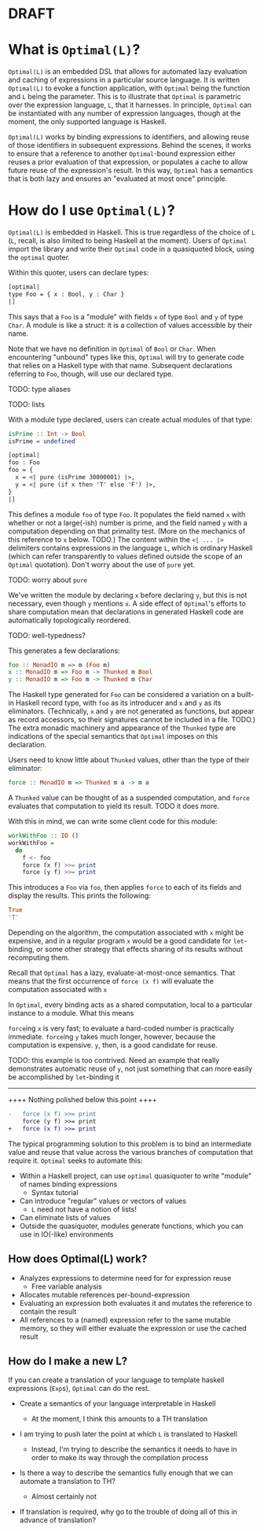 # DRAFT

# What is `Optimal(L)`?

`Optimal(L)` is an embedded DSL that allows for automated lazy evaluation and
caching of expressions in a particular source language. It is written
`Optimal(L)` to evoke a function application, with `Optimal` being the function
and `L` being the parameter. This is to illustrate that `Optimal` is parametric
over the expression language, `L`, that it harnesses. In principle, `Optimal`
can be instantiated with any number of expression languages, though at the
moment, the only supported language is Haskell.

`Optimal(L)` works by binding expressions to identifiers, and allowing reuse of
those identifiers in subsequent expressions. Behind the scenes, it works to
ensure that a reference to another `Optimal`-bound expression either reuses a
prior evaluation of that expression, or populates a cache to allow future reuse
of the expression's result. In this way, `Optimal` has a semantics that is both
lazy and ensures an "evaluated at most once" principle.


# How do I use `Optimal(L)`?

`Optimal(L)` is embedded in Haskell. This is true regardless of the choice of
`L` (`L`, recall, is also limited to being Haskell at the moment). Users of
`Optimal` import the library and write their `Optimal` code in a quasiquoted
block, using the `optimal` quoter.

Within this quoter, users can declare types:

```hs
[optimal|
type Foo = { x : Bool, y : Char }
|]
```

This says that a `Foo` is a "module" with fields `x` of type `Bool` and `y` of
type `Char`. A module is like a struct: it is a collection of values accessible
by their name.

Note that we have no definition in `Optimal` of `Bool` or `Char`. When
encountering "unbound" types like this, `Optimal` will try to generate code that
relies on a Haskell type with that name. Subsequent declarations referring to
`Foo`, though, will use our declared type.

TODO: type aliases

TODO: lists

With a module type declared, users can create actual modules of that type:

```hs
isPrime :: Int -> Bool
isPrime = undefined

[optimal|
foo : Foo
foo = {
  x = <| pure (isPrime 30000001) |>,
  y = <| pure (if x then 'T' else 'F') |>,
}
|]
```

This defines a module `foo` of type `Foo`. It populates the field named `x` with
whether or not a large(-ish) number is prime, and the field named `y` with a
computation depending on that primality test. (More on the mechanics of this
reference to `x` below. TODO.) The content within the `<| ... |>` delimiters
contains expressions in the language `L`, which is ordinary Haskell (which can
refer transparently to values defined outside the scope of an `Optimal`
quotation). Don't worry about the use of `pure` yet.

TODO: worry about `pure`

We've written the module by declaring `x` before declaring `y`, but this is not
necessary, even though `y` mentions `x`. A side effect of `Optimal`'s efforts to
share computation mean that declarations in generated Haskell code are
automatically topologically reordered.

TODO: well-typedness?

This generates a few declarations:
```hs
foo :: MonadIO m => m (Foo m)
x :: MonadIO m => Foo m -> Thunked m Bool
y :: MonadIO m => Foo m -> Thunked m Char
```

The Haskell type generated for `Foo` can be considered a variation on a built-in
Haskell record type, with `foo` as its introducer and `x` and `y` as its
eliminators. (Technically, `x` and `y` are not generated as functions, but
appear as record accessors, so their signatures cannot be included in a file.
TODO.) The extra monadic machinery and appearance of the `Thunked` type are
indications of the special semantics that `Optimal` imposes on this declaration.

Users need to know little about `Thunked` values, other than the type of their
eliminator:
```hs
force :: MonadIO m => Thunked m a -> m a
```

A `Thunked` value can be thought of as a suspended computation, and `force`
evaluates that computation to yield its result. TODO it does more.

With this in mind, we can write some client code for this module:
```hs
workWithFoo :: IO ()
workWithFoo =
  do
    f <- foo
    force (x f) >>= print
    force (y f) >>= print
```

This introduces a `Foo` via `foo`, then applies `force` to each of its fields
and display the results. This prints the following:
```hs
True
'T'
```



Depending on the algorithm, the computation associated with `x` might be
expensive, and in a regular program `x` would be a good candidate for
`let`-binding, or some other strategy that effects sharing of its results
without recomputing them. 

Recall that `Optimal` has a lazy, evaluate-at-most-once semantics. That means
that the first occurrence of `force (x f)` will evaluate the computation
associated with `x`

In `Optimal`, every binding acts as a shared computation, local to a particular
instance to a module. What this means 

`force`ing `x` is very fast; to evaluate a hard-coded number is practically
immediate. `force`ing `y` takes much longer, however, because the computation is
expensive. `y`, then, is a good candidate for reuse. 



TODO: this example is too contrived. Need an example that really demonstrates
automatic reuse of `y`, not just something that can more easily be accomplished
by `let`-binding it

---

++++ Nothing polished below this point ++++


```diff
-   force (x f) >>= print
    force (y f) >>= print
+   force (x f) >>= print
```





The typical programming solution to this problem is to bind an intermediate
value and reuse that value across the various branches of computation that
require it. `Optimal` seeks to automate this: 







- Within a Haskell project, can use `optimal` quasiquoter to write "module" of
  names binding expressions
  - Syntax tutorial
- Can introduce "regular" values or vectors of values
  - `L` need not have a notion of lists!
- Can eliminate lists of values
- Outside the quasiquoter, modules generate functions, which you can use in
  IO(-like) environments


## How does Optimal(L) work?

- Analyzes expressions to determine need for for expression reuse
  - Free variable analysis
- Allocates mutable references per-bound-expression
- Evaluating an expression both evaluates it and mutates the reference to
  contain the result
- All references to a (named) expression refer to the same mutable memory, so
  they will either evaluate the expression or use the cached result


## How do I make a new L?

If you can create a translation of your language to template haskell expressions
(`Exp`s), `Optimal` can do the rest.

- Create a semantics of your language interpretable in Haskell
  - At the moment, I think this amounts to a TH translation

- I am trying to push later the point at which `L` is translated to Haskell
  - Instead, I'm trying to describe the semantics it needs to have in order to
    make its way through the compilation process
  
- Is there a way to describe the semantics fully enough that we can automate a
  translation to TH?
  - Almost certainly not

- If translation is required, why go to the trouble of doing all of this in
  advance of translation?


